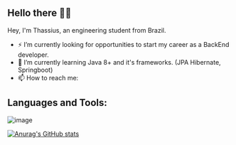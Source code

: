 
## Hello there 👋👋

Hey, I'm Thassius, an engineering student from Brazil.

 - ⚡ I’m currently looking for opportunities to start my career as a BackEnd developer.
 - 🌱 I’m currently learning Java 8+ and it's frameworks. (JPA Hibernate, Springboot)  
 - 📫 How to reach me: 

## Languages and Tools:
![image]({http://s2.glbimg.com/Xdw2Ii3YcKAYkFlejYOFmqEms84=/695x0/s.glbimg.com/po/tt2/f/original/2014/03/11/veja-como-resolver-problemas-com-o-java-no-pc.jpg})

[![Anurag's GitHub stats](https://github-readme-stats.vercel.app/api?username=thassius-carrion&show_icons=true&theme=tokyonight)](https://github.com/anuraghazra/github-readme-stats)



<!--
**thassius-carrion/thassius-carrion** is a ✨ _special_ ✨ repository because its `README.md` (this file) appears on your GitHub profile.

Here are some ideas to get you started:

- 🔭 I’m currently working on ...
- 🌱 I’m currently learning ...
- 👯 I’m looking to collaborate on ...
- 🤔 I’m looking for help with ...
- 💬 Ask me about ...
- 📫 How to reach me: ...
- 😄 Pronouns: ...
- ⚡ Fun fact: ...
-->
